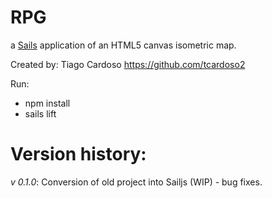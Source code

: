 # RPG

a [Sails](http://sailsjs.org) application of an HTML5 canvas isometric map.

Created by: Tiago Cardoso https://github.com/tcardoso2

Run:
* npm install
* sails lift

Version history:
================
*v 0.1.0*: Conversion of old project into Sailjs (WIP) - bug fixes. 